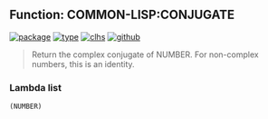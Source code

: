 ## Function: COMMON-LISP:CONJUGATE
[![package](https://img.shields.io/badge/Package-COMMON--LISP-5f9ea0.svg?style=social&colorA=999999)](../) [![type](https://img.shields.io/badge/Type-Function-5f9ea0.svg?style=social&colorA=999999)](../#function) [![clhs](https://img.shields.io/badge/CLHS-CONJUGATE-5f9ea0.svg?style=social&colorA=999999)](http://www.lispworks.com/documentation/HyperSpec/Body/f_conjug.htm) [![github](https://img.shields.io/badge/GitHub-View_the_source-5f9ea0.svg?style=social&colorA=999999&logo=github)](https://github.com/sbcl/sbcl/blob/master/src/code/numbers.lisp/) 

> Return the complex conjugate of NUMBER. For non-complex numbers, this is
> an identity.

### Lambda list
```
(NUMBER)
```
